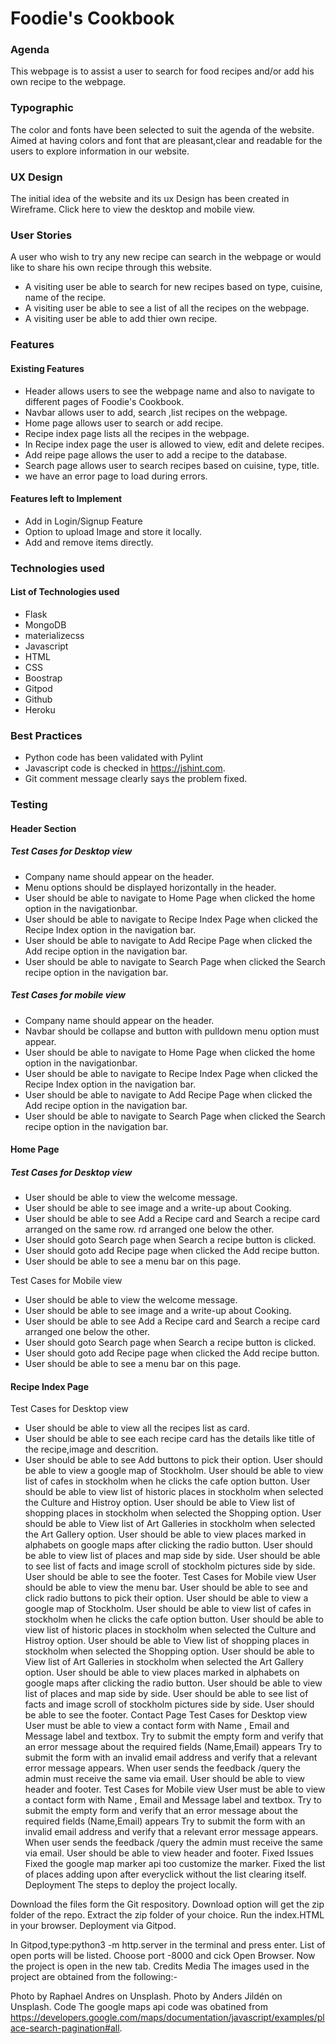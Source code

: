 # Foodie's Cookbook

### Agenda

This webpage is to assist a user to search for food recipes and/or add his own recipe to the webpage.

### Typographic

The color and fonts have been selected to suit the agenda of the website. Aimed at having colors and font that are pleasant,clear and readable for the users to explore information in our website.

### UX Design

The initial idea of the website and its ux Design has been created in Wireframe. Click here to view the desktop and mobile view.

### User Stories

A user who wish to try any new recipe  can search in the webpage or would like to share his own recipe through this website. 

- A visiting user be able to search for new recipes based on type, cuisine, name of the recipe.
- A visiting user be able to see a list of all the recipes on the webpage.
- A visiting user be able to add thier own recipe.
### Features
#### Existing Features
- Header allows users to see the webpage name and also to navigate to different pages of Foodie's Cookbook.
- Navbar allows user to add, search ,list recipes on the webpage.
- Home page  allows user to  search or add recipe.
- Recipe index page lists all the recipes in the webpage.
- In Recipe index page the user is allowed to view, edit and delete recipes.
- Add reipe page allows the user to add a recipe to the database.
- Search page allows user to search recipes based on cuisine, type, title. 
- we have an error page to load during errors.
#### Features left to Implement
- Add in Login/Signup Feature
- Option to upload Image and store it locally.
- Add and remove items directly.
### Technologies used
#### List of Technologies used
- Flask
- MongoDB
- materializecss
- Javascript
- HTML
- CSS
- Boostrap
- Gitpod
- Github
- Heroku
### Best Practices
- Python code has been validated with Pylint 
- Javascript code is checked in https://jshint.com.
- Git comment message clearly says the problem fixed.

### Testing
#### Header Section
##### Test Cases for Desktop view
- Company name should appear on the header.
- Menu options should be displayed horizontally in the header.
- User should be able to navigate to Home Page when clicked the home option in the navigationbar.
- User should be able to navigate to Recipe Index Page when clicked the Recipe Index  option in the navigation bar.
- User should be able to navigate to Add Recipe Page when clicked the Add recipe option in the navigation bar.
- User should be able to navigate to Search Page when clicked the Search recipe option in the navigation bar.
#####  Test Cases for mobile view
- Company name should appear on the header.
- Navbar should be collapse and button with pulldown menu option must appear.
- User should be able to navigate to Home Page when clicked the home option in the navigationbar.
- User should be able to navigate to Recipe Index Page when clicked the Recipe Index  option in the navigation bar.
- User should be able to navigate to Add Recipe Page when clicked the Add recipe option in the navigation bar.
- User should be able to navigate to Search Page when clicked the Search recipe option in the navigation bar.
#### Home Page
##### Test Cases for Desktop view
- User should be able to view the welcome message.
- User should be able to see image and a write-up about Cooking.
- User should be able to see Add a Recipe card  and Search a recipe card arranged on the same row.
rd arranged one below the other.
- User should goto Search page when Search a recipe button is clicked.
- User should goto add Recipe page when clicked the Add recipe button.
- User should be able to see a menu bar on this page.

Test Cases for Mobile view
- User should be able to view the welcome message.
- User should be able to see image and a write-up about Cooking.
- User should be able to see Add a Recipe card  and Search a recipe card arranged one below the other.
- User should goto Search page when Search a recipe button is clicked.
- User should goto add Recipe page when clicked the Add recipe button.
- User should be able to see a menu bar on this page.

#### Recipe Index Page
Test Cases for Desktop view
- User should be able to view all the recipes list as card.
- User should be able to see each recipe card has the details like title of the recipe,image and descrition.
- User should be able to see Add  buttons to pick their option.
User should be able to view a google map of Stockholm.
User should be able to view list of cafes in stockholm when he clicks the cafe option button.
User should be able to view list of historic places in stockholm when selected the Culture and Histroy option.
User should be able to View list of shopping places in stockholm when selected the Shopping option.
User should be able to View list of Art Galleries in stockholm when selected the Art Gallery option.
User should be able to view places marked in alphabets on google maps after clicking the radio button.
User should be able to view list of places and map side by side.
User should be able to see list of facts and image scroll of stockholm pictures side by side.
User should be able to see the footer.
Test Cases for Mobile view
User should be able to view the menu bar.
User should be able to see and click radio buttons to pick their option.
User should be able to view a google map of Stockholm.
User should be able to view list of cafes in stockholm when he clicks the cafe option button.
User should be able to view list of historic places in stockholm when selected the Culture and Histroy option.
User should be able to View list of shopping places in stockholm when selected the Shopping option.
User should be able to View list of Art Galleries in stockholm when selected the Art Gallery option.
User should be able to view places marked in alphabets on google maps after clicking the radio button.
User should be able to view list of places and map side by side.
User should be able to see list of facts and image scroll of stockholm pictures side by side.
User should be able to see the footer.
Contact Page
Test Cases for Desktop view
User must be able to view a contact form with Name , Email and Message label and textbox.
Try to submit the empty form and verify that an error message about the required fields (Name,Email) appears
Try to submit the form with an invalid email address and verify that a relevant error message appears.
When user sends the feedback /query the admin must receive the same via email.
User should be able to view header and footer.
Test Cases for Mobile view
User must be able to view a contact form with Name , Email and Message label and textbox.
Try to submit the empty form and verify that an error message about the required fields (Name,Email) appears
Try to submit the form with an invalid email address and verify that a relevant error message appears.
When user sends the feedback /query the admin must receive the same via email.
User should be able to view header and footer.
Fixed Issues
Fixed the google map marker api too customize the marker.
Fixed the list of places adding upon after everyclick without the list clearing itself.
Deployment
The steps to deploy the project locally.

Download the files form the Git respository.
Download option will get the zip folder of the repo.
Extract the zip folder of your choice.
Run the index.HTML in your browser.
Deployment via Gitpod.

In Gitpod,type:python3 -m http.server in the terminal and press enter.
List of open ports will be listed.
Choose port -8000 and cick Open Browser.
Now the project is open in the new tab.
Credits
Media
The images used in the project are obtained from the following:-

Photo by Raphael Andres on Unsplash.
Photo by Anders Jildén on Unsplash.
Code
The google maps api code was obatined from https://developers.google.com/maps/documentation/javascript/examples/place-search-pagination#all.
